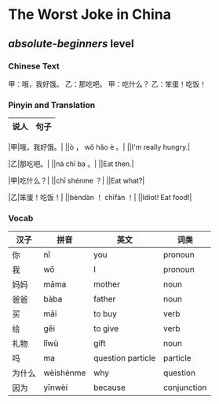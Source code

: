 # The Worst Joke in China
## *absolute-beginners* level

### Chinese Text
甲：哦，我好饿。
乙：那吃吧。
甲：吃什么？
乙：笨蛋！吃饭！

### Pinyin and Translation
|说人|句子|
|----|----|

|甲|哦，我好饿。|
||ò ， wǒ hǎo è 。|
||I'm really hungry.|

|乙|那吃吧。|
||nà chī ba 。|
||Eat then.|

|甲|吃什么？|
||chī shénme ？|
||Eat what?|

|乙|笨蛋！吃饭！|
||bèndàn ！ chīfàn ！|
||Idiot! Eat food!|
### Vocab
|汉子|拼音|英文|词类|
|----|----|----|----|
|你|nǐ|you|pronoun|
|我|wǒ|I|pronoun|
|妈妈|māma|mother|noun|
|爸爸|bàba|father|noun|
|买|mǎi|to buy|verb|
|给|gěi|to give|verb|
|礼物|lǐwù|gift|noun|
|吗|ma|question particle|particle|
|为什么|wèishénme|why|question|
|因为|yīnwèi|because|conjunction|